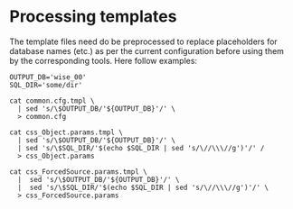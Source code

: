 Processing templates
====================

  The template files need do be preprocessed to replace placeholders
  for database names (etc.) as per the current configuration before using
  them by the corresponding tools. Here follow examples:

    OUTPUT_DB='wise_00'
    SQL_DIR='some/dir'

    cat common.cfg.tmpl \
      | sed 's/\$OUTPUT_DB/'${OUTPUT_DB}'/' \
      > common.cfg
      
    cat css_Object.params.tmpl \
      | sed 's/\$OUTPUT_DB/'${OUTPUT_DB}'/' \
      | sed 's/\$SQL_DIR/'$(echo $SQL_DIR | sed 's/\//\\\//g')'/' /
      > css_Object.params
      
    cat css_ForcedSource.params.tmpl \
      |  sed 's/\$OUTPUT_DB/'${OUTPUT_DB}'/' \
      |  sed 's/\$SQL_DIR/'$(echo $SQL_DIR | sed 's/\//\\\//g')'/' \
      > css_ForcedSource.params
